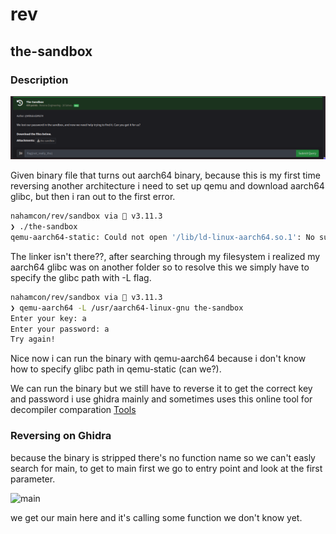 # rev
## the-sandbox

### Description

![Desc](https://raw.githubusercontent.com/UnoArroefy/CTF-Writeups/main/nahamcon2023/the-sandbox/Screenshot_2023-06-18-06-12-55_5605.png)

Given binary file that turns out aarch64 binary, because this is my first time reversing another architecture i need to set up qemu and download aarch64 glibc, but then i ran out to the first error. 

```bash
nahamcon/rev/sandbox via 🐍 v3.11.3 
❯ ./the-sandbox 
qemu-aarch64-static: Could not open '/lib/ld-linux-aarch64.so.1': No such file or directory
```
The linker isn't there??, after searching through my filesystem i realized my aarch64 glibc was on another folder so to resolve this we simply have to specify the glibc path with -L flag.

```bash
nahamcon/rev/sandbox via 🐍 v3.11.3 
❯ qemu-aarch64 -L /usr/aarch64-linux-gnu the-sandbox 
Enter your key: a
Enter your password: a
Try again!           
```

Nice now i can run the binary with qemu-aarch64 because i don't know how to specify glibc path in qemu-static (can we?).

We can run the binary but we still have to reverse it to get the correct key and password i use ghidra mainly and sometimes uses this online tool for decompiler comparation [Tools](dogbolt.org/)

### Reversing on Ghidra

because the binary is stripped there's no function name so we can't easly search for main, to get to main first we go to entry point and look at the first parameter.

![main]()

we get our main here and it's calling some function we don't know yet.


